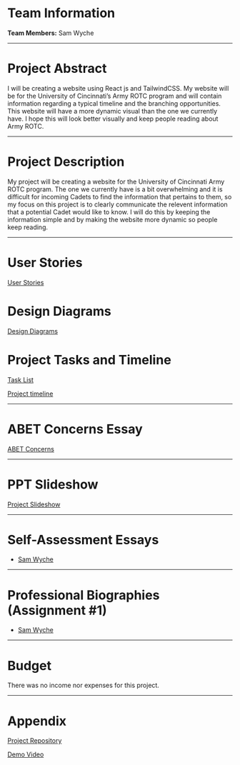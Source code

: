 # Team Information

**Team Members:** Sam Wyche

---

# Project Abstract

I will be creating a website using React js and TailwindCSS. My website will be for the University of Cincinnati’s Army ROTC program and will contain information regarding a typical timeline and the branching opportunities. This website will have a more dynamic visual than the one we currently have. I hope this will look better visually and keep people reading about Army ROTC.

---

# Project Description

My project will be creating a website for the University of Cincinnati Army ROTC program. The one we currently have is a bit overwhelming and it is difficult for incoming Cadets to find the information that pertains to them, so my focus on this project is to clearly communicate the relevent information that a potential Cadet would like to know. I will do this by keeping the information simple and by making the website more dynamic so people keep reading.

---

# User Stories

[User Stories](https://github.com/sam-wyche/wyche-senior-design/blob/main/User_Stories.md)

# Design Diagrams

[Design Diagrams](https://github.com/sam-wyche/wyche-senior-design/blob/main/Design_Diagrams/Assignment4.md)


# Project Tasks and Timeline

[Task List](https://github.com/sam-wyche/wyche-senior-design/blob/main/Tasklist.md)

[Project timeline](https://github.com/sam-wyche/wyche-senior-design/blob/main/Timeline.md)

---

# ABET Concerns Essay

[ABET Concerns](https://github.com/sam-wyche/wyche-senior-design/blob/main/SD%20Assignment%207%20-%20Constraints%20essay.pdf)

---

# PPT Slideshow

[Project Slideshow](https://docs.google.com/presentation/d/1xkbmythVVA1sal-r0yxuF9ZBCLfmvAw1/edit#slide=id.p1)

---

# Self-Assessment Essays

- [Sam Wyche](https://github.com/sam-wyche/wyche-senior-design/blob/main/SD%20Assignment%203%20-%20Individual%20write%20up.pdf)

---

# Professional Biographies (Assignment #1)

- [Sam Wyche](https://github.com/sam-wyche/wyche-senior-design/blob/main/wyche-professional-bio.md)

---

# Budget

There was no income nor expenses for this project.

---

# Appendix

[Project Repository](https://github.com/sam-wyche/army_rotc/tree/master)

[Demo Video](https://drive.google.com/drive/folders/1yhjP7uKzoQmpRzfR0mXib_HO8CnbcZyo)
